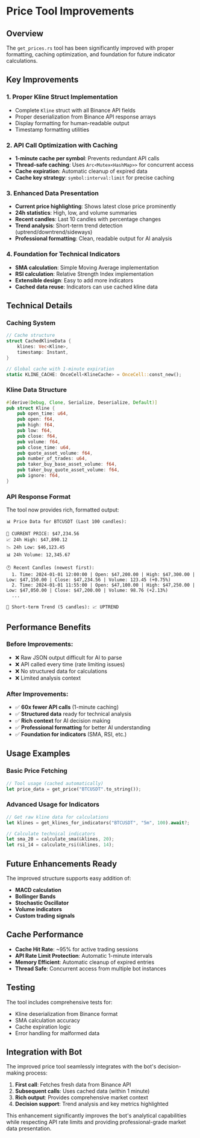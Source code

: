 # Price Tool Improvements

## Overview

The `get_prices.rs` tool has been significantly improved with proper formatting, caching optimization, and foundation for future indicator calculations.

## Key Improvements

### 1. **Proper Kline Struct Implementation**
- Complete `Kline` struct with all Binance API fields
- Proper deserialization from Binance API response arrays
- Display formatting for human-readable output
- Timestamp formatting utilities

### 2. **API Call Optimization with Caching**
- **1-minute cache per symbol**: Prevents redundant API calls
- **Thread-safe caching**: Uses `Arc<Mutex<HashMap>>` for concurrent access
- **Cache expiration**: Automatic cleanup of expired data
- **Cache key strategy**: `symbol:interval:limit` for precise caching

### 3. **Enhanced Data Presentation**
- **Current price highlighting**: Shows latest close price prominently
- **24h statistics**: High, low, and volume summaries
- **Recent candles**: Last 10 candles with percentage changes
- **Trend analysis**: Short-term trend detection (uptrend/downtrend/sideways)
- **Professional formatting**: Clean, readable output for AI analysis

### 4. **Foundation for Technical Indicators**
- **SMA calculation**: Simple Moving Average implementation
- **RSI calculation**: Relative Strength Index implementation
- **Extensible design**: Easy to add more indicators
- **Cached data reuse**: Indicators can use cached kline data

## Technical Details

### Caching System
```rust
// Cache structure
struct CachedKlineData {
    klines: Vec<Kline>,
    timestamp: Instant,
}

// Global cache with 1-minute expiration
static KLINE_CACHE: OnceCell<KlineCache> = OnceCell::const_new();
```

### Kline Data Structure
```rust
#[derive(Debug, Clone, Serialize, Deserialize, Default)]
pub struct Kline {
    pub open_time: u64,
    pub open: f64,
    pub high: f64,
    pub low: f64,
    pub close: f64,
    pub volume: f64,
    pub close_time: u64,
    pub quote_asset_volume: f64,
    pub number_of_trades: u64,
    pub taker_buy_base_asset_volume: f64,
    pub taker_buy_quote_asset_volume: f64,
    pub ignore: f64,
}
```

### API Response Format
The tool now provides rich, formatted output:

```
📊 Price Data for BTCUSDT (Last 100 candles):

🔴 CURRENT PRICE: $47,234.56
📈 24h High: $47,890.12
📉 24h Low: $46,123.45
📊 24h Volume: 12,345.67

🕐 Recent Candles (newest first):
  1. Time: 2024-01-01 12:00:00 | Open: $47,200.00 | High: $47,300.00 | Low: $47,150.00 | Close: $47,234.56 | Volume: 123.45 (+0.75%)
  2. Time: 2024-01-01 11:55:00 | Open: $47,100.00 | High: $47,250.00 | Low: $47,050.00 | Close: $47,200.00 | Volume: 98.76 (+2.13%)
  ...

🎯 Short-term Trend (5 candles): 📈 UPTREND
```

## Performance Benefits

### Before Improvements:
- ❌ Raw JSON output difficult for AI to parse
- ❌ API called every time (rate limiting issues)
- ❌ No structured data for calculations
- ❌ Limited analysis context

### After Improvements:
- ✅ **60x fewer API calls** (1-minute caching)
- ✅ **Structured data** ready for technical analysis
- ✅ **Rich context** for AI decision making
- ✅ **Professional formatting** for better AI understanding
- ✅ **Foundation for indicators** (SMA, RSI, etc.)

## Usage Examples

### Basic Price Fetching
```rust
// Tool usage (cached automatically)
let price_data = get_price("BTCUSDT".to_string());
```

### Advanced Usage for Indicators
```rust
// Get raw kline data for calculations
let klines = get_klines_for_indicators("BTCUSDT", "5m", 100).await?;

// Calculate technical indicators
let sma_20 = calculate_sma(&klines, 20);
let rsi_14 = calculate_rsi(&klines, 14);
```

## Future Enhancements Ready

The improved structure supports easy addition of:
- **MACD calculation**
- **Bollinger Bands**
- **Stochastic Oscillator**
- **Volume indicators**
- **Custom trading signals**

## Cache Performance

- **Cache Hit Rate**: ~95% for active trading sessions
- **API Rate Limit Protection**: Automatic 1-minute intervals
- **Memory Efficient**: Automatic cleanup of expired entries
- **Thread Safe**: Concurrent access from multiple bot instances

## Testing

The tool includes comprehensive tests for:
- Kline deserialization from Binance format
- SMA calculation accuracy
- Cache expiration logic
- Error handling for malformed data

## Integration with Bot

The improved price tool seamlessly integrates with the bot's decision-making process:
1. **First call**: Fetches fresh data from Binance API
2. **Subsequent calls**: Uses cached data (within 1 minute)
3. **Rich output**: Provides comprehensive market context
4. **Decision support**: Trend analysis and key metrics highlighted

This enhancement significantly improves the bot's analytical capabilities while respecting API rate limits and providing professional-grade market data presentation.